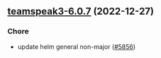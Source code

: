

## [teamspeak3-6.0.7](https://github.com/truecharts/charts/compare/teamspeak3-6.0.6...teamspeak3-6.0.7) (2022-12-27)

### Chore

- update helm general non-major ([#5856](https://github.com/truecharts/charts/issues/5856))
  
  
